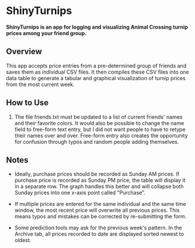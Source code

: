 # ShinyTurnips

**ShinyTurnips is an app for logging and visualizing Animal Crossing turnip prices among your friend group.**

## Overview

This app accepts price entries from a pre-determined group of friends and saves them as individual CSV files. It then compiles these CSV files into one data table to generate a tabular and graphical visualization of turnip prices from the most current week.

## How to Use

1. The file friends.txt must be updated to a list of current friends' names and their favorite colors. It would also be possible to change the name field to free-form text entry, but I did not want people to have to retype their names over and over. Free-form entry also creates the opportunity for confusion through typos and random people adding themselves.

## Notes

* Ideally, purchase prices should be recorded as Sunday AM prices. If purchase price is recorded as Sunday PM price, the table will display it in a separate row. The graph handles this better and will collapse both Sunday prices into one x-axis point called "Purchase".

* If multiple prices are entered for the same individual and the same time window, the most recent price will overwrite all previous prices. This means typos and mistakes can be corrected by re-submitting the form.

* Some prediction tools may ask for the previous week's pattern. In the Archive tab, all prices recorded to date are displayed sorted newest to oldest.